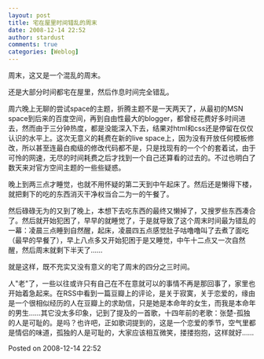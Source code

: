 ```yaml
---
layout: post
title: 宅在屋里时间错乱的周末
date: 2008-12-14 22:52
author: stardust
comments: true
categories: [Weblog]
---
```

周末，这又是一个混乱的周末。

还是大部分时间都宅在屋里，然后作息时间完全错乱。

周六晚上无聊的尝试space的主题，折腾主题不是一天两天了，从最初的MSN space到后来的百度空间，再到自由性最大的blogger，都曾经花费好多时间进去，然而由于三分钟热度，都是没能深入下去，结果对html和css还是停留在仅仅认识的水平上。这次无意义的耗费在新的live space上，因为没有开放任何模板修改，所以甚至连最白痴级的修改代码都不是，只是找现有的一个个的套着试，由于可怜的网速，无尽的时间耗费之后才找到一个自己还算看的过去的。不过也明白了数天来对官方空间主题的一些些疑惑。

晚上到两三点才睡觉，也就不用怀疑的第二天到中午起床了。然后还是懒得下楼，就把剩下的吃的东西消灭干净权当合二为一的午餐了。

然后碌碌无为的又到了晚上，本想下去吃东西的最终又懒掉了，又搜罗些东西凑合了。然后就开始犯困了，早早的就睡觉了，于是就导致了这个周末时间最为错乱的一幕：凌晨三点睡到自然醒，起床，凌晨四五点感觉肚子咕噜噜叫了去煮了面吃（最早的早餐了），早上八点多又开始犯困于是又睡觉，中午十二点又一次自然醒，然后周末就剩下半天了……

就是这样，既不充实又没有意义的宅了周末的四分之三时间。

人"老"了，一些以往或许只有自己在不在意就可以的事情不再是那回事了，家里也开始着急起来。在RSS中看到一篇豆瓣上的评论，是关于寂寞，关于恋爱的，缘由是一个很相似经历的人在豆瓣上的求助信，只是她是本命年的女生，而我是本命年的男生……其它没太多印象，记到了提及的一首歌，十四年前的老歌：张楚-孤独的人是可耻的。是吗？也许吧，正如歌词提到的，这是一个恋爱的季节，空气里都是情侣的味道，孤独的人是可耻的，大家应该相互微笑，搂搂抱抱，这样就好……

Posted on 2008-12-14 22:52
